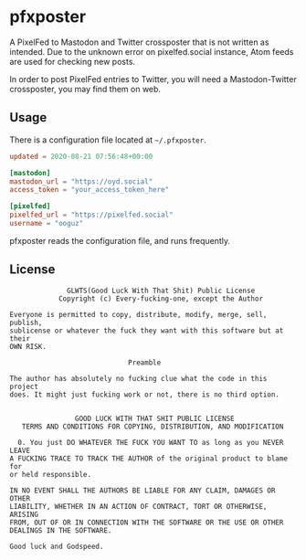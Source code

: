 # pfxposter

A PixelFed to Mastodon and Twitter crossposter that is not written as intended. Due to the unknown error on pixelfed.social instance, Atom feeds are used for checking new posts. 

In order to post PixelFed entries to Twitter, you will need a Mastodon-Twitter crossposter, you may find them on web.

## Usage

There is a configuration file located at `~/.pfxposter`. 
```toml
updated = 2020-08-21 07:56:48+00:00

[mastodon]
mastodon_url = "https://oyd.social"
access_token = "your_access_token_here"

[pixelfed]
pixelfed_url = "https://pixelfed.social"
username = "ooguz"
```

pfxposter reads the configuration file, and runs frequently.

## License

```
              GLWTS(Good Luck With That Shit) Public License
            Copyright (c) Every-fucking-one, except the Author

Everyone is permitted to copy, distribute, modify, merge, sell, publish,
sublicense or whatever the fuck they want with this software but at their
OWN RISK.

                             Preamble

The author has absolutely no fucking clue what the code in this project
does. It might just fucking work or not, there is no third option.


                GOOD LUCK WITH THAT SHIT PUBLIC LICENSE
   TERMS AND CONDITIONS FOR COPYING, DISTRIBUTION, AND MODIFICATION

  0. You just DO WHATEVER THE FUCK YOU WANT TO as long as you NEVER LEAVE
A FUCKING TRACE TO TRACK THE AUTHOR of the original product to blame for
or held responsible.

IN NO EVENT SHALL THE AUTHORS BE LIABLE FOR ANY CLAIM, DAMAGES OR OTHER
LIABILITY, WHETHER IN AN ACTION OF CONTRACT, TORT OR OTHERWISE, ARISING
FROM, OUT OF OR IN CONNECTION WITH THE SOFTWARE OR THE USE OR OTHER
DEALINGS IN THE SOFTWARE.

Good luck and Godspeed.
```
